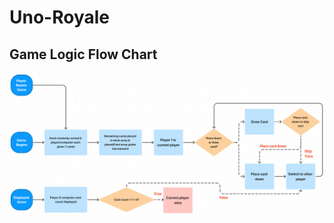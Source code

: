 # Uno-Royale

## Game Logic Flow Chart
![](https://github.com/Tanzil748/uno-royale/blob/main/gameFlow.png)
